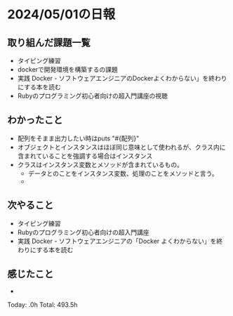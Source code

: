 # 2024/05/01の日報
## 取り組んだ課題一覧
* タイピング練習
*  dockerで開発環境を構築するの課題
*  実践 Docker - ソフトウェアエンジニアのDockerよくわからない」を終わりにする本を読む
*  Rubyのプログラミング初心者向けの超入門講座の視聴
## わかったこと
* 配列をそまま出力したい時はputs "#{配列}"
* オブジェクトとインスタンスはほぼ同じ意味として使われるが、クラス内に含まれていることを強調する場合はインスタンス
* クラスはインスタンス変数とメソッドが含まれているもの。
  * データとのことをインスタンス変数、処理のことをメソッドと言う。
  *   
## 次やること
* タイピング練習
* Rubyのプログラミング初心者向けの超入門講座
* 実践 Docker - ソフトウェアエンジニアの「Docker よくわからない」を終わりにする本を読む
## 感じたこと
* 
Today: .0h
Total: 493.5h
